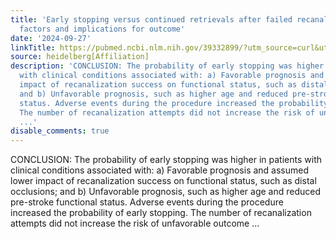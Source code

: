 ```yaml
---
title: 'Early stopping versus continued retrievals after failed recanalization: associated
  factors and implications for outcome'
date: '2024-09-27'
linkTitle: https://pubmed.ncbi.nlm.nih.gov/39332899/?utm_source=curl&utm_medium=rss&utm_campaign=pubmed-2&utm_content=1FakS-2QOkCT8HsMOQP1bCRQ4YzyumYOmxmF0moLsQ3dFB1E9V&fc=20220326224207&ff=20240928190145&v=2.18.0.post9+e462414
source: heidelberg[Affiliation]
description: 'CONCLUSION: The probability of early stopping was higher in patients
  with clinical conditions associated with: a) Favorable prognosis and assumed lower
  impact of recanalization success on functional status, such as distal occlusions;
  and b) Unfavorable prognosis, such as higher age and reduced pre-stroke functional
  status. Adverse events during the procedure increased the probability of early stopping.
  The number of recanalization attempts did not increase the risk of unfavorable outcome
  ...'
disable_comments: true
---
```

CONCLUSION: The probability of early stopping was higher in patients with clinical conditions associated with: a) Favorable prognosis and assumed lower impact of recanalization success on functional status, such as distal occlusions; and b) Unfavorable prognosis, such as higher age and reduced pre-stroke functional status. Adverse events during the procedure increased the probability of early stopping. The number of recanalization attempts did not increase the risk of unfavorable outcome ...